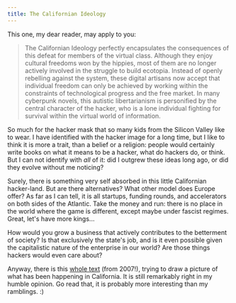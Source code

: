 ```yaml
---
title: The Californian Ideology
---
```


This one, my dear reader, may apply to you:

> The Californian Ideology perfectly encapsulates the consequences of this
> defeat for members of the virtual class. Although they enjoy cultural
> freedoms won by the hippies, most of them are no longer actively involved in
> the struggle to build ecotopia. Instead of openly rebelling against the
> system, these digital artisans now accept that individual freedom can only be
> achieved by working within the constraints of technological progress and the
> free market. In many cyberpunk novels, this autistic libertarianism is
> personified by the central character of the hacker, who is a lone individual
> fighting for survival within the virtual world of information.

So much for the hacker mask that so many kids from the Silicon Valley like to
wear. I have identified with the hacker image for a long time, but I like to
think it is more a trait, than a belief or a religion: people would certainly
write books on what it means to be a hacker, what do hackers do, or think. But I
can not identify with *all* of it: did I outgrew these ideas long ago, or did
they evolve without me noticing?

Surely, there is something very self absorbed in this little Californian
hacker-land. But are there alternatives? What other model does Europe offer? As
far as I can tell, it is all startups, funding rounds, and accelerators on both
sides of the Atlantic. Take the money and run: there is no place in the world
where the game is different, except maybe under fascist regimes. Great, let's
have more kings...

How would you grow a business that actively contributes to the betterment of
society? Is that exclusively the state's job, and is it even possible given the
capitalistic nature of the enterprise in our world? Are those things
hackers would even care about?

Anyway, there is this [whole text][src] (from 2007!), trying to draw a picture
of what has been happening in California. It is still remarkably right in my
humble opinion. Go read that, it is probably more interesting than my ramblings.
:)

[src]: http://www.imaginaryfutures.net/2007/04/17/the-californian-ideology-2/
